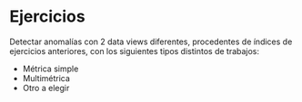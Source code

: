 # Ejercicios

Detectar anomalías con 2 data views diferentes, procedentes de índices de ejercicios anteriores, con los siguientes tipos distintos de trabajos:

- Métrica simple
- Multimétrica
- Otro a elegir